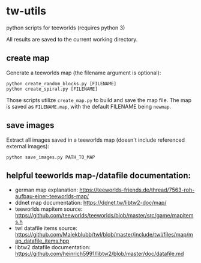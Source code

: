 # tw-utils

python scripts for teeworlds (requires python 3)

All results are saved to the current working directory.


## create map

Generate a teeworlds map (the filename argument is optional):

    python create_random_blocks.py [FILENAME]
    python create_spiral.py [FILENAME]

Those scripts utilize `create_map.py` to build and save the map file. The map is saved as `FILENAME.map`, with the default FILENAME being `newmap`.


## save images

Extract all images saved in a teeworlds map (doesn't include referenced external images):

    python save_images.py PATH_TO_MAP


## helpful teeworlds map-/datafile documentation:

* german map explanation: https://teeworlds-friends.de/thread/7563-roh-aufbau-einer-teeworlds-map/
* ddnet map documentation: https://ddnet.tw/libtw2-doc/map/
* teeworlds mapitem source: https://github.com/teeworlds/teeworlds/blob/master/src/game/mapitems.h
* twl datafile items source: https://github.com/Malekblubb/twl/blob/master/include/twl/files/map/map_datafile_items.hpp
* libtw2 datafile documentation: https://github.com/heinrich5991/libtw2/blob/master/doc/datafile.md
